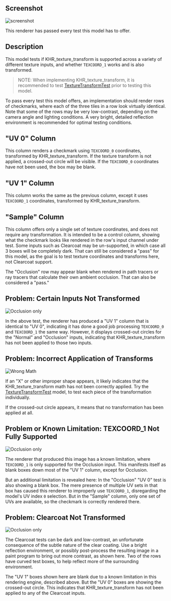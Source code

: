 ## Screenshot

![screenshot](screenshot/screenshot_large.jpg)

This renderer has passed every test this model has to offer.

## Description

This model tests if KHR_texture_transform is supported across a variety of different texture inputs, and whether `TEXCOORD_1` works and is also transformed.

> NOTE: When implementing KHR_texture_transform, it is recommended to test [TextureTransformTest](../TextureTransformTest) prior to testing this model.

To pass every test this model offers, an implementation should render rows of checkmarks, where each of the three tiles in a row look virtually identical.  Note that some of the rows may be very low-contrast, depending on the camera angle and lighting conditions.  A very bright, detailed reflection environment is recommended for optimal testing conditions.

## "UV 0" Column

This column renders a checkmark using `TEXCOORD_0` coordinates, transformed by KHR_texture_transform.  If the texture transform is not applied, a crossed-out circle will be visible.  If the `TEXCOORD_0` coordinates have not been used, the box may be blank.

## "UV 1" Column

This column works the same as the previous column, except it uses `TEXCOORD_1` coordinates, transformed by KHR_texture_transform.

## "Sample" Column

This column offers only a single set of texture coordinates, and does not require any transformation.  It is intended to be a control column, showing what the checkmark looks like rendered in the row's input channel under test.  Some inputs such as Clearcoat may be un-supported, in which case all 3 boxes will be completely dark.  That can still be considered a "pass" for this model, as the goal is to test texture coordinates and transforms here, not Clearcoat support.

The "Occlusion" row may appear blank when rendered in path tracers or ray tracers that calculate their own ambient occlusion.  That can also be considered a "pass."

## Problem: Certain Inputs Not Transformed

![Occlusion only](screenshot/sample_notNormal.jpg)

In the above test, the renderer has produced a "UV 1" column that is identical to "UV 0", indicating it has done a good job processing `TEXCOORD_0` and `TEXCOORD_1` the same way.  However, it displays crossed-out circles for the "Normal" and "Occlusion" inputs, indicating that KHR_texture_transform has not been applied to those two inputs.

## Problem: Incorrect Application of Transforms

![Wrong Math](screenshot/sample_wrongMath.jpg)

If an "X" or other improper shape appears, it likely indicates that the KHR_texture_transform math has not been correctly applied.  Try the [TextureTransformTest](../TextureTransformTest) model, to test each piece of the transformation individually.

If the crossed-out circle appears, it means that no transformation has been applied at all.

## Problem or Known Limitation: TEXCOORD_1 Not Fully Supported

![Occlusion only](screenshot/sample_occlusion.jpg)

The renderer that produced this image has a known limitation, where `TEXCOORD_1` is only supported for the Occlusion input.  This manifests itself as blank boxes down most of the "UV 1" column, except for Occlusion.

But an additional limitation is revealed here:  In the "Occlusion" "UV 0" test is also showing a blank box.  The mere presence of multiple UV sets in that box has caused this renderer to improperly use `TEXCOORD_1`, disregarding the model's UV index `0` selection.  But in the "Sample" column, only one set of UVs are available, so the checkmark is correctly rendered there.

## Problem: Clearcoat Not Transformed

![Occlusion only](screenshot/sample_clearcoat.jpg)

The Clearcoat tests can be dark and low-contrast, an unfortunate consequence of the subtle nature of the clear coating.  Use a bright reflection environment, or possibly post-process the resulting image in a paint program to bring out more contrast, as shown here.  Two of the rows have curved test boxes, to help reflect more of the surrounding environment.

The "UV 1" boxes shown here are blank due to a known limitation in this rendering engine, described above.  But the "UV 0" boxes are showing the crossed-out circle.  This indicates that KHR_texture_transform has not been applied to any of the Clearcoat inputs.